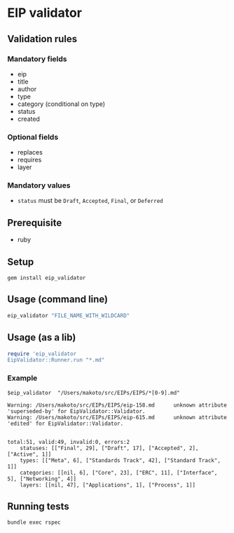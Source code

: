 # EIP validator

## Validation rules

### Mandatory fields

- eip
- title
- author
- type
- category (conditional on type)
- status
- created

### Optional fields

- replaces
- requires
- layer

### Mandatory values

- `status` must be `Draft`, `Accepted`, `Final`, or `Deferred`

## Prerequisite

- ruby

## Setup

```
gem install eip_validator
```

## Usage (command line)

```ruby
eip_validator "FILE_NAME_WITH_WILDCARD"
```

## Usage (as a lib)

```ruby
require 'eip_validator
EipValidator::Runner.run "*.md"
```

### Example

```
$eip_validator  "/Users/makoto/src/EIPs/EIPS/*[0-9].md"

Warning: /Users/makoto/src/EIPs/EIPS/eip-158.md 	 unknown attribute 'superseded-by' for EipValidator::Validator.
Warning: /Users/makoto/src/EIPs/EIPS/eip-615.md 	 unknown attribute 'edited' for EipValidator::Validator.


total:51, valid:49, invalid:0, errors:2
	statuses: [["Final", 29], ["Draft", 17], ["Accepted", 2], ["Active", 1]]
	types: [["Meta", 6], ["Standards Track", 42], ["Standard Track", 1]]
	categories: [[nil, 6], ["Core", 23], ["ERC", 11], ["Interface", 5], ["Networking", 4]]
	layers: [[nil, 47], ["Applications", 1], ["Process", 1]]

```

## Running tests

```
bundle exec rspec
```
